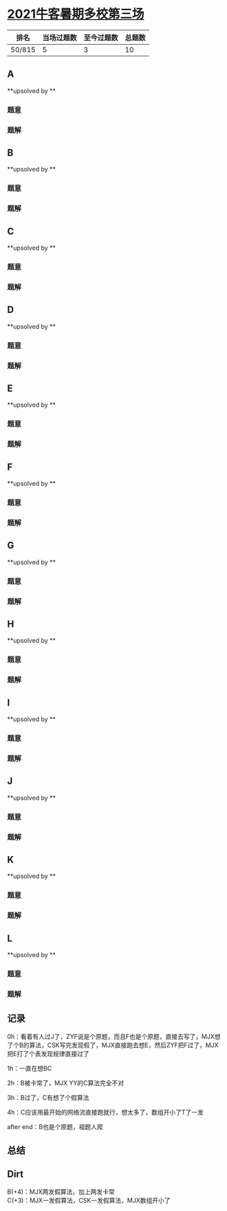 # [2021牛客暑期多校第三场](https://ac.nowcoder.com/acm/contest/11254)

| 排名   | 当场过题数 | 至今过题数 | 总题数 |
| ------ | ---------- | ---------- | ------ |
| 50/815 | 5          | 3          | 10     |

## **A**

**upsolved by **

### 题意



### 题解



## **B**

**upsolved by **

### 题意



### 题解



## **C**

**upsolved by **

### 题意



### 题解



## **D**

**upsolved by **

### 题意



### 题解



## **E**

**upsolved by **

### 题意



### 题解



## **F**

**upsolved by **

### 题意



### 题解



## **G**

**upsolved by **

### 题意



### 题解



## **H**

**upsolved by **

### 题意



### 题解



## **I**

**upsolved by **

### 题意



### 题解



## **J**

**upsolved by **

### 题意



### 题解



## **K**

**upsolved by **

### 题意



### 题解



## **L**

**upsolved by **

### 题意



### 题解



## **记录**

0h：看着有人过J了，ZYF说是个原题，而且F也是个原题，直接去写了，MJX想了个B的算法，CSK写完发现假了，MJX直接跑去想E，然后ZYF把F过了，MJX把E打了个表发现规律直接过了

1h：一直在想BC

2h：B被卡常了，MJX YY的C算法完全不对

3h：B过了，C有想了个假算法

4h：C应该用最开始的网络流直接跑就行，想太多了，数组开小了T了一发

after end：B也是个原题，祖题人爬

## **总结**

## **Dirt**

B(+4)：MJX两发假算法，加上两发卡常<br>C(+3)：MJX一发假算法，CSK一发假算法，MJX数组开小了

